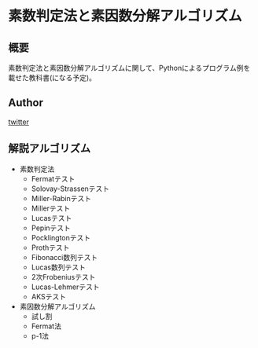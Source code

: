 # 素数判定法と素因数分解アルゴリズム

## 概要

素数判定法と素因数分解アルゴリズムに関して、Pythonによるプログラム例を載せた教科書(になる予定)。

## Author

[twitter](https://twitter.com/haru_44)

## 解説アルゴリズム

* 素数判定法
  * Fermatテスト
  * Solovay-Strassenテスト
  * Miller-Rabinテスト
  * Millerテスト
  * Lucasテスト
  * Pepinテスト
  * Pocklingtonテスト
  * Prothテスト
  * Fibonacci数列テスト
  * Lucas数列テスト
  * 2次Frobeniusテスト
  * Lucas-Lehmerテスト
  * AKSテスト
* 素因数分解アルゴリズム
  * 試し割
  * Fermat法
  * p-1法

